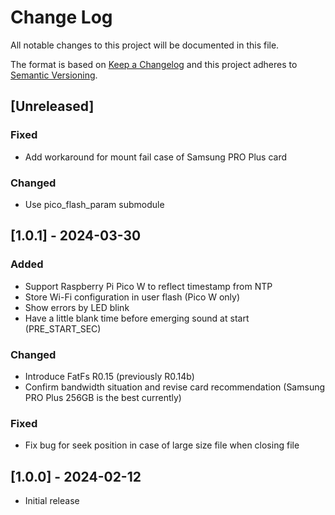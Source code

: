 # Change Log
All notable changes to this project will be documented in this file.

The format is based on [Keep a Changelog](http://keepachangelog.com/)
and this project adheres to [Semantic Versioning](http://semver.org/).

## [Unreleased]
### Fixed
* Add workaround for mount fail case of Samsung PRO Plus card
### Changed
* Use pico_flash_param submodule

## [1.0.1] - 2024-03-30
### Added
* Support Raspberry Pi Pico W to reflect timestamp from NTP
* Store Wi-Fi configuration in user flash (Pico W only)
* Show errors by LED blink
* Have a little blank time before emerging sound at start (PRE_START_SEC)
### Changed
* Introduce FatFs R0.15 (previously R0.14b)
* Confirm bandwidth situation and revise card recommendation (Samsung PRO Plus 256GB is the best currently)
### Fixed
* Fix bug for seek position in case of large size file when closing file

## [1.0.0] - 2024-02-12
* Initial release